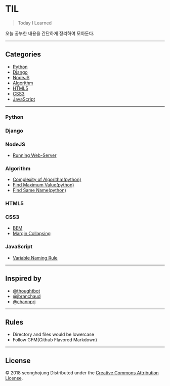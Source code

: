 # TIL
> Today I Learned

오늘 공부한 내용을 간단하게 정리하여 모아둔다.

---

## Categories
* [Python](#python)
* [Django](#django)
* [NodeJS](#nodejs)
* [Algorithm](#algorithm)
* [HTML5](#html5)
* [CSS3](#css3)
* [JavaScript](#javascript)

---

### Python

### Django

### NodeJS

- [Running Web-Server](nodejs/running-webserver.md)

### Algorithm

- [Complexity of Algorithm(python)](algorithm/complexity-of-algorithm.md)
- [Find Maximum Value(python)](algorithm/find-maximum-value.md)
- [Find Same Name(python)](algorithm/find-same-name.md)

### HTML5

### CSS3

- [BEM](css3/BEM.md)
- [Margin Collapsing](css3/margin-collapsing.md)

### JavaScript

- [Variable Naming Rule](javascript/variable-naming-rule.md)

---

## Inspired by

* [@thoughtbot](https://github.com/thoughtbot/til)
* [@jbranchaud](https://github.com/jbranchaud/til)
* [@channprj](https://github.com/channprj/til)

---

## Rules
* Directory and files would be lowercase
* Follow GFM(Github Flavored Markdown)

---

## License

© 2018 seonghojung
Distributed under the [Creative Commons Attribution License][license].

[license]: http://creativecommons.org/licenses/by/3.0/
